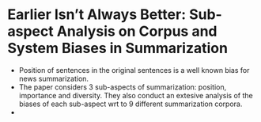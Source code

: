 # Earlier Isn’t Always Better: Sub-aspect Analysis on Corpus and System Biases in Summarization
- Position of sentences in the original sentences is a well known bias for news summarization.
- The paper considers 3 sub-aspects of summarization: position, importance and diversity. They also conduct an extesive analysis of the biases of each sub-aspect wrt to 9 different summarization corpora. 
-
